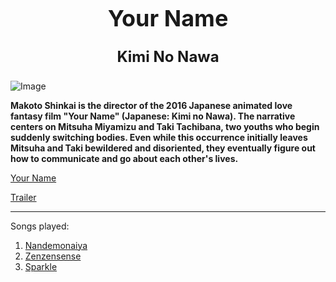 <h1 align="center" style="font-size: 36px;"><b>Your Name</b></h1>
<p align="center" style="font-size: 24px;"><b>Kimi No Nawa</b></p>

![Image](https://m.media-amazon.com/images/M/MV5BNGYyNmI3M2YtNzYzZS00OTViLTkxYjAtZDIyZmE1Y2U1ZmQ2XkEyXkFqcGdeQXVyMTA4NjE0NjEy._V1_.jpg)

**Makoto Shinkai is the director of the 2016 Japanese animated love fantasy film "Your Name" (Japanese: Kimi no Nawa). The narrative centers on Mitsuha Miyamizu and Taki Tachibana, two youths who begin suddenly switching bodies. Even while this occurrence initially leaves Mitsuha and Taki bewildered and disoriented, they eventually figure out how to communicate and go about each other's lives.**

[Your Name](https://www.imdb.com/title/tt5311514/)


[Trailer](https://youtu.be/xU47nhruN-Q?si=vfDT-uZA2BWQmeQ-)

---

Songs played:
1. [Nandemonaiya](https://youtu.be/nnYfcis1JbE?si=ndYTPORZP-_JcTNg)
2. [Zenzensense](https://youtu.be/qp0AktOIAag?si=rCZlxvutLs30jm3z)
3. [Sparkle](https://youtu.be/a2GujJZfXpg?si=IXPa3OGmMHnCL-kf)

